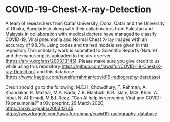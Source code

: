 # COVID-19-Chest-X-ray-Detection
A team of researchers from Qatar University, Doha, Qatar and the University of Dhaka, Bangladesh along with their collaborators from Pakistan and Malaysia in collaboration with medical doctors have managed to classify COVID-19, Viral pneumonia and Normal Chest X-ray images with an accuracy of 98.3%.Using codes and trained models are given in this repository.This scholarly work is submitted to Scientific Reports (Nature) and the manuscript is uploaded to the arvix server (https://arxiv.org/abs/2003.13145). Please make sure you give credit to us while using this repository(https://github.com/tawsifur/COVID-19-Chest-X-ray-Detection) and this database
(https://www.kaggle.com/tawsifurrahman/covid19-radiography-database)

Credit should go to the following:
M.E.H. Chowdhury, T. Rahman, A. Khandakar, R. Mazhar, M.A. Kadir, Z.B. Mahbub, K.R. Islam, M.S. Khan, A. Iqbal, N. Al-Emadi, M.B.I. Reaz, “Can AI help in screening Viral and COVID-19 pneumonia?” arXiv preprint, 29 March 2020, https://arxiv.org/abs/2003.13145. https://www.kaggle.com/tawsifurrahman/covid19-radiography-database
